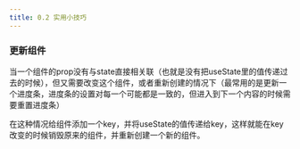 ```yaml
---
title: 0.2 实用小技巧
---
```

### 更新组件

当一个组件的prop没有与state直接相关联（也就是没有把useState里的值传递过去的时候），但又需要改变这个组件，或者重新创建的情况下（最常用的是更新一个进度条，进度条的设置对每一个可能都是一致的，但进入到下一个内容的时候需要重置进度条）

在这种情况给组件添加一个key，并将useState的值传递给key，这样就能在key改变的时候销毁原来的组件，并重新创建一个新的组件。